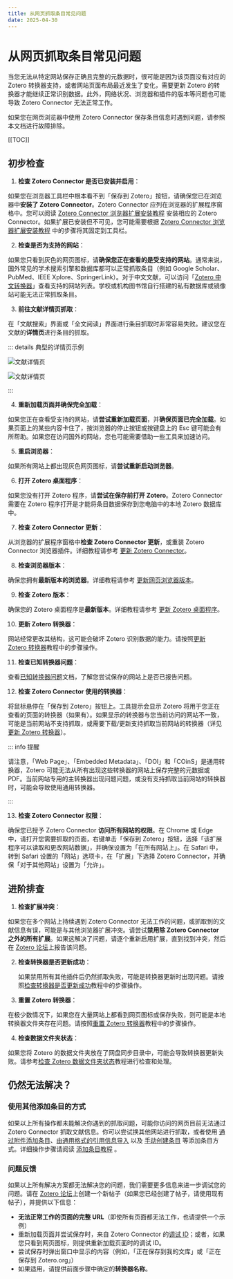 ```yaml
---
title: 从网页抓取条目常见问题
date: 2025-04-30
---
```


# 从网页抓取条目常见问题

当您无法从特定网站保存正确且完整的元数据时，很可能是因为该页面没有对应的 Zotero 转换器支持，或者网站页面布局最近发生了变化，需要更新 Zotero 的转换器才能继续正常识别数据。此外，网络状况、浏览器和插件的版本等问题也可能导致 Zotero Connector 无法正常工作。

如果您在网页浏览器中使用 Zotero Connector 保存条目信息时遇到问题，请参照本文档进行故障排除。

[[TOC]]

## 初步检查 <Badge text="初级" />

1.  **检查 Zotero Connector 是否已安装并启用**：

如果您在浏览器工具栏中根本看不到「保存到 Zotero」按钮，请确保您已在浏览器中**安装了 Zotero Connector**。Zotero Connector 应列在浏览器的扩展程序窗格中。您可以阅读 [Zotero Connector 浏览器扩展安装教程](../../install.md#浏览器扩展-zotero-connector) 安装相应的 Zotero Connector。如果扩展已安装但不可见，您可能需要根据 [Zotero Connector 浏览器扩展安装教程](../../install.md#浏览器扩展-zotero-connector) 中的步骤将其固定到工具栏。

2.  **检查是否为支持的网站**：

如果您只看到灰色的网页图标，请**确保您正在查看的是受支持的网站**。通常来说，国外常见的学术搜索引擎和数据库都可以正常抓取条目（例如 Google Scholar、PubMed、IEEE Xplore、SpringerLink）。对于中文文献，可以访问「[Zotero 中文转换器](https://zotero-chinese.com/translators/)」查看支持的网站列表。学校或机构图书馆自行搭建的私有数据库或镜像站可能无法正常抓取条目。

3.  **前往文献详情页抓取**：

在「文献搜索」界面或「全文阅读」界面进行条目抓取时非常容易失败。建议您在文献的**详情页**进行条目的抓取。

::: details 典型的详情页示例

![文献详情页](../../../assets/images/update-translators-文献详情页1.png)

![文献详情页](../../../assets/images/update-translators-文献详情页2.png)

:::

4.  **重新加载页面并确保完全加载**：

如果您正在查看受支持的网站，请**尝试重新加载页面**，并**确保页面已完全加载**。如果页面上的某些内容卡住了，按浏览器的停止按钮或按键盘上的 Esc 键可能会有所帮助。如果您在访问国外的网站，您也可能需要借助一些工具来加速访问。

5.  **重启浏览器**：

如果所有网站上都出现灰色网页图标，请**尝试重新启动浏览器**。

6.  **打开 Zotero 桌面程序**：

如果您没有打开 Zotero 程序，请**尝试在保存前打开 Zotero**。Zotero Connector 需要在 Zotero 程序打开是才能将条目数据保存到您电脑中的本地 Zotero 数据库中。

7.  **检查 Zotero Connector 更新**：

从浏览器的扩展程序窗格中**检查 Zotero Connector 更新**，或重装 Zotero Connector 浏览器插件。详细教程请参考 [更新 Zotero Connector](../asstes/tutorial-reinstall-connector.md)。

8.  **检查浏览器版本**：

确保您拥有**最新版本的浏览器**。详细教程请参考 [更新网页浏览器版本](../asstes/tutorial-update-browser.md)。

9.  **检查 Zotero 版本**：

确保您的 Zotero 桌面程序是**最新版本**。详细教程请参考 [更新 Zotero 桌面程序](../asstes/tutorial-update-zotero.md)。

10. **更新 Zotero 转换器**：

网站经常更改其结构，这可能会破坏 Zotero 识别数据的能力。请按照[更新 Zotero 转换器](../asstes/tutorial-update-translators.md)教程中的步骤操作。

11. **检查已知转换器问题**：

查看[已知转换器问题](../asstes/blog-known-translator-issues.md)文档，了解您尝试保存的网站上是否已报告问题。

12. **检查 Zotero Connector 使用的转换器**：

将鼠标悬停在「保存到 Zotero」按钮上。工具提示会显示 Zotero 将用于您正在查看的页面的转换器（如果有）。如果显示的转换器与您当前访问的网站不一致，可能是当前网站不支持抓取，或需要下载/更新支持抓取当前网站的转换器（详见 [更新 Zotero 转换器](../asstes/tutorial-update-translators.md)）。

::: info 提醒

请注意，「Web Page」、「Embedded Metadata」、「DOI」和「COinS」是通用转换器，Zotero 可能无法从所有出现这些转换器的网站上保存完整的元数据或 PDF。当前网站专用的主转换器出现问题问题，或没有支持抓取当前网站的转换器时，可能会导致使用通用转换器。

:::

13. **检查 Zotero Connector 权限**：

确保您已授予 Zotero Connector **访问所有网站的权限**。在 Chrome 或 Edge 中，请打开您需要抓取的页面，右键单击「保存到 Zotero」按钮，选择「该扩展程序可以读取和更改网站数据」，并确保设置为「在所有网站上」。在 Safari 中，转到 Safari 设置的「网站」选项卡，在「扩展」下选择 Zotero Connector，并确保「对于其他网站」设置为「允许」。

## 进阶排查 <Badge text="中级" />

1.  **检查扩展冲突**：

如果您在多个网站上持续遇到 Zotero Connector 无法工作的问题，或抓取到的文献信息有误，可能是与其他浏览器扩展冲突。请尝试**禁用除 Zotero Connector 之外的所有扩展**。如果这解决了问题，请逐个重新启用扩展，直到找到冲突，然后在 [Zotero 论坛](https://forums.zotero.org/)上报告该问题。

2. **检查转换器是否更新成功**：

   如果禁用所有其他插件后仍然抓取失败，可能是转换器更新时出现问题。请按照[检查转换器是否更新成功](../asstes/troubleshooting-translator-update.md)教程中的步骤操作。

3. **重置 Zotero 转换器**：

在极少数情况下，如果您在大量网站上都看到网页图标或保存失败，则可能是本地转换器文件夹存在问题。请按照[重置 Zotero 转换器](../asstes/tutorial-reset-translators.md)教程中的步骤操作。

4.  **检查数据文件夹状态**：

如果您将 Zotero 的数据文件夹放在了网盘同步目录中，可能会导致转换器更新失败。请参考[检查 Zotero 数据文件夹状态](../asstes/troubleshooting-check-data-directory.md)教程进行检查和处理。

## 仍然无法解决？

### 使用其他添加条目的方式 <Badge text="初级" />

如果以上所有操作都未能解决你遇到的抓取问题，可能你访问的网页目前无法通过 Zotero Connector 抓取文献信息。你可以尝试换其他网站进行抓取，或者使用 [通过附件添加条目](../../add-items.md#通过附件添加条目-推荐)、[由通用格式的引用信息导入](../../add-items.md#由通用格式的引用信息导入-通用方法) 以及 [手动创建条目](../../add-items.md#手动创建条目-万能方法) 等添加条目方式。详细操作步骤请阅读 [添加条目教程](../../add-items.md) 。

### 问题反馈

如果以上所有解决方案都无法解决您的问题，我们需要更多信息来进一步调试您的问题。请在 [Zotero 论坛](https://forums.zotero.org/)上创建一个新帖子（如果您已经创建了帖子，请使用现有帖子），并提供以下信息：

- **无法正常工作的页面的完整 URL**（即使所有页面都无法工作，也请提供一个示例）
- 重新加载页面并尝试保存时，来自 Zotero Connector 的[调试 ID](https://www.zotero.org/support/debug_output#zotero_connectors_firefox_chrome_and_safari)；或者，如果您只看到网页图标，则提供重新加载页面时的调试 ID。
- 尝试保存时弹出窗口中显示的内容（例如，「正在保存到我的文库」或「正在保存到 Zotero.org」）
- 如果适用，请提供前面步骤中确定的**转换器名称**。
